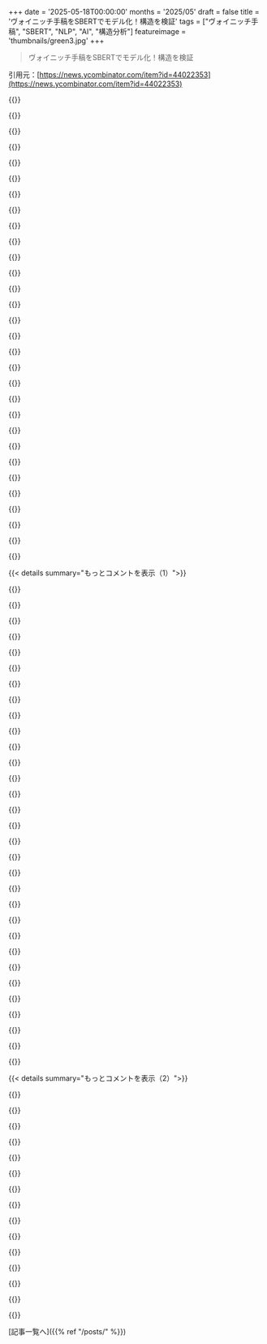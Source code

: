 +++
date = '2025-05-18T00:00:00'
months = '2025/05'
draft = false
title = 'ヴォイニッチ手稿をSBERTでモデル化！構造を検証'
tags = ["ヴォイニッチ手稿", "SBERT", "NLP", "AI", "構造分析"]
featureimage = 'thumbnails/green3.jpg'
+++

> ヴォイニッチ手稿をSBERTでモデル化！構造を検証

引用元：[https://news.ycombinator.com/item?id=44022353](https://news.ycombinator.com/item?id=44022353)




{{<matomeQuote body="PCAでクラスター探してるみたいだけど、PaCMAPとかLocalMAPみたいな新しい次元削減アルゴリズムでもっと深い構造探してみたら？—<br>Pol.is関連のプロジェクトで使ったら、すごく新しい発見があったんだよね！<br>（詳しいリンクは省略するね）<br>（Sorry，PCでしかうまく動かないかも）" userName="patcon" createdAt="2025/05/18 18:49:05" color="#785bff">}}




{{<matomeQuote body="教えてくれてありがとう！— PaCMAPとかLocalMAPは知らなかったんだけど，これ絶対PCAより構造保つアプローチでこのデータに合いそうじゃん．Appreciate the nudge — もうちょっと深く調べてみるよ．" userName="brig90" createdAt="2025/05/18 19:01:41" color="">}}




{{<matomeQuote body="Try TDA（”mapper”，or really，anything based on kernel density computed connectivity），it’s a whole new world．<br>This ain’t your parents’ ”factor analysis”．" userName="loxias" createdAt="2025/05/19 03:21:14" color="">}}




{{<matomeQuote body="Ooooo I will definitely check it out！ It’s strangely hard to find any comparisons in youtube videos — it seems TDA isn’t actually a dimensional reduction algorithm，but something closely relayed，maybe？" userName="patcon" createdAt="2025/05/19 16:24:09" color="">}}




{{<matomeQuote body="LLM model interpretability also uses Sparse Autoencoders to find concept representations（https://openai.com/index/extracting-concepts-from-gpt-4/），and，more recently，linear probes．" userName="khafra" createdAt="2025/05/19 11:04:00" color="">}}




{{<matomeQuote body="I’ve had much better luck with umap than PCA and t-sne for reducing embeddings．" userName="staticautomatic" createdAt="2025/05/18 20:03:51" color="">}}




{{<matomeQuote body="PaCMAP（and its descendant localmap）are comparable to t-sne at preserving both local and global structure（but without messing much with finicky hyperparameters）<br>https://youtu.be/sD-uDZ8zXkc" userName="patcon" createdAt="2025/05/18 22:43:43" color="#38d3d3">}}




{{<matomeQuote body="使ってるparaphrase-multilingual-MiniLM-L12-v2モデルって4年前のだから、もう古いんだよね．<br>最近のモデルは小さいのでも性能すごい上がってるから、Voynich Manuscriptみたいに未知の言語には新しいモデルの方が合うかも．<br>あと、昔ながらのNLP手法（語尾とるとか）は文脈消してかえって品質下げるかもって注意ね．" userName="minimaxir" createdAt="2025/05/18 17:01:51" color="#ff5733">}}




{{<matomeQuote body="Totally fair — I defaulted to paraphrase-multilingual-MiniLM-L12-v2 mostly for speed and wide compatibility，but you’re right that it’s long in the tooth by today’s standards．I’d be really curious to see how something like all-mpnet-base-v2 or even text-embedding-ada-002 would behave，especially if we keep the suffixes in and lean into full contextual embeddings rather than reducing to root forms．<br>Appreciate you calling that out — that’s a great push toward iteration．" userName="brig90" createdAt="2025/05/18 17:04:58" color="#ff5733">}}




{{<matomeQuote body="Be careful：they have super short context length AND silently crop if the text is too long．To me there is really no reason to use them．<br>I recommend ollama to run the artic-embed-v2 model，it also is multimingual and you can use —quantize when loading the modelfile to get it even smaller．" userName="Ey7NFZ3P0nzAe" createdAt="2025/05/23 05:41:46" color="#45d325">}}




{{<matomeQuote body="NLPわかんないんだけどさ、対照群で検証するのってどうなの？<br>例えば、人間が言語っぽくても言語じゃないものを書いて、それで同じプロセス（接尾辞取ったり、グループ化したり）やってみたら、似た結果になるかな？" userName="thih9" createdAt="2025/05/18 19:15:23" color="#ff33a1">}}




{{<matomeQuote body="仮にCardan grilleみたいな書き方の仮説があるならさ、そのやり方でテキスト作ってみて、同じ特徴が出るか見たらいいんじゃない？" userName="flir" createdAt="2025/05/19 02:47:38" color="#38d3d3">}}




{{<matomeQuote body="うん、まさにそれだよね。なんで単純に100人にヴォイニッチ手稿っぽいの書かせて、そのデータセットで訓練しなかったのさ。" userName="awinter-py" createdAt="2025/05/18 23:15:17" color="#ff5c5c">}}




{{<matomeQuote body="ちょっと手稿見たんだけど、イラストそばの文字の詰まり方が怪しいんだよね。<br>普通の言葉は行末で自然に改行するけど、手稿にはそれがない。<br>行末に詰め込めそうな文字全部書いてるように見えた。<br>行末・行頭の文字を分析したかったけど、転写版見つからなかった。<br>素人意見だけど、凝ったアートかデマだと思う。" userName="cedws" createdAt="2025/05/19 13:36:04" color="#ff33a1">}}




{{<matomeQuote body="言語によってはさ、行末で単語を分割してやったりもするんだよ。" userName="IAmBroom" createdAt="2025/05/19 19:29:04" color="#ff5c5c">}}




{{<matomeQuote body="UMAPとかt-SNEもいいんじゃない？PCAでも綺麗に分かれてるけどね。<br>各クラスターを他のクラスター全部に参照マッピングするのもさ、分析に残ってるばらつきが無いって示すのに良い方法だと思うよ。" userName="tetris11" createdAt="2025/05/18 16:44:41" color="#ff5733">}}




{{<matomeQuote body="めっちゃいい指摘ありがとう。<br>PCAで綺麗に分かれたから最初はそれで行ったんだけど、君の言う通りUMAPやt-SNEはより細かいパターンを捉える非線形の視点くれるね。<br>クラスター間の参照アイデアもいいな。どれだけ信号捉えられてるかテストする次のステップだって思った。<br>フォローアップで試すかも。アドバイス感謝だよ。" userName="brig90" createdAt="2025/05/18 16:46:56" color="#38d3d3">}}




{{<matomeQuote body="この参照マッピングって、どうやるのか例ある？<br>他の分野の埋め込みでこれに興味あるんだけど、NLPはあんま経験なくてさ。" userName="lukeinator42" createdAt="2025/05/18 17:42:03" color="#45d325">}}




{{<matomeQuote body="具体的な例はないけど、基本的には各クラスターへのアンカーポイント使って共有最近傍法やるんだよ。<br>これが補正ベクトルになって、あるデータセットから別のデータセットに投影できるわけ。" userName="tetris11" createdAt="2025/05/18 19:05:18" color="#45d325">}}




{{<matomeQuote body="PCAで綺麗に分かれた時は、個人的にはUMAPは使わないかな。<br>点の相対距離が解釈しやすいし。<br>t-SNEは絶対避ける。プロットの距離ほぼ無意味だし。（これは個人的な好みね。）" userName="jszymborski" createdAt="2025/05/18 16:50:58" color="#ff5c5c">}}




{{<matomeQuote body="PCAでうまく分離できるなんて、データがめっちゃきれいかパターンが分かりやすいときくらいだよ。簡単なMNISTデータセットでもPCAじゃきれいに分かれないしね。<br>https://github.com/lmcinnes/umap_paper_notebooks/blob/master..." userName="minimaxir" createdAt="2025/05/18 19:34:45" color="">}}




{{<matomeQuote body="”めっちゃ珍しい”ってのは俺の経験とは全然違うなー。ちゃんと学習された埋め込みならよくあることだよ。<br>それに、分離できたからって見た目が超役立つわけじゃないんだよね。t-SNEとかだと、クラスター間の距離が実際の距離と全然違ったりするし。きれいに分かれて見えるけど、点の関係性が歪んじゃうこともあるんだよ。" userName="jszymborski" createdAt="2025/05/18 20:57:36" color="#ff33a1">}}




{{<matomeQuote body="これ、めっちゃ面白いね。https://www.voynich.ninja/index.php<br>にリンク貼るといいかも。<br>SBERTとかNLP詳しくないけど、SBERTは文章使うのにヴォイニッチ手稿に文章区切りないのが気になるな。”Strips common suffixes...”も、ヴォイニッチの単語が接頭辞＋接尾辞だとすると、情報半分捨てることになるんじゃない？<br>自分の方法が、ちゃんとした言語、意味不明なの、暗号文でどう動くか試してみては。<br>俺も似たテキスト作ってるよ：https://fmjlang.co.uk/voynich/generated-voynich-manuscript.h...<br>EVA版：https://fmjlang.co.uk/voynich/generated-voynich-manuscript.t..." userName="DonaldFisk" createdAt="2025/05/19 12:46:36" color="#38d3d3">}}




{{<matomeQuote body="READMEで見落としたかもだけど、「単語」の最初のエンコードってどうやったの？例えば”okeeodair”みたいな単語は、元のシンボルにどうマッピングしたの？" userName="Avicebron" createdAt="2025/05/18 16:41:48" color="">}}




{{<matomeQuote body="うん、その通り！”okeeodair”みたいな単語は、EVA翻字ファイルから直接来てるんだ。あれは元のヴォイニッチの文字をASCIIに変換したものなんだよ。だから俺は文字そのものじゃなくて、EVA（European Voynich Alphabet）システムに基づいた、標準化された翻訳後の単語を使って作業してるんだ。<br>このプロジェクトでは何も文字に戻してないよ。全部、あのEVA翻字をスタート地点にして作ってるんだ。<br>だからもしデータセットに”okeeodair”があるなら、それは俺よりずっと賢い誰かが、あの文字の並びを見てそう呼ぶことに同意したからなんだ。" userName="brig90" createdAt="2025/05/18 16:45:39" color="#ff5733">}}




{{<matomeQuote body="これ、一番面白い仮説の一つだと思うんだ：http://voynichproject.org/<br>この人、ヴォイニッチがゲルマン語だって仮定して、結構進展できたみたい。<br>ウラル語族とかフィン・ウゴル語族かもって話も聞いたことあるよ。君の手法、すごくいいと思うし、特定の語族に合わせて調整したらもっと進むか、めっちゃ興味あるな。" userName="us-merul" createdAt="2025/05/18 16:55:49" color="#38d3d3">}}




{{<matomeQuote body="このスレッドで、色んな”解読した！”って主張が議論されてるよ：https://www.voynich.ninja/thread-4341.html<br>Bernholzさんのサイトはいいんだけど、Childさんの研究は手稿の解読にはあんまり役立たないかな。" userName="veqq" createdAt="2025/05/18 17:44:24" color="">}}




{{<matomeQuote body="この手稿が全然解読できないのを見ると、俺の個人的な説は、これ naive artist の作品で、中に言語はないんじゃないかってことなんだ。つまり、言語のルールを知らずに、それっぽく真似して描いただけ。<br>https://en.wikipedia.org/wiki/Naïve_art<br>精神的な問題とかじゃなくて、たまにある珍しいことなんだって。ヴォイニッチ手稿、naive artist の作品って説明にめっちゃ当てはまるんだよね。" userName="philistine" createdAt="2025/05/19 02:21:35" color="">}}




{{<matomeQuote body="んで、あのナイーブなアーティストがどうにかしてZipf’s lawに従う作品を作ったわけ？ それも発見される4世紀も前に？" userName="cronopios" createdAt="2025/05/19 07:30:23" color="#ff5733">}}




{{<matomeQuote body="ランダムなテキストとか、月のクレーターや地震みたいな自然現象もZipf’s lawに従う分布を示すんだって。だからVoynich Manuscriptの単語頻度がZipf’s lawに従うからって、自然言語で書かれてる証拠にはならないんだよ。" userName="DonaldFisk" createdAt="2025/05/19 12:23:22" color="#ff5733">}}




{{< details summary="もっとコメントを表示（1）">}}

{{<matomeQuote body="君だけじゃないよ。多くの人が、独特な字形からこれはただのでっち上げのでたらめだって説を立ててるんだ。<br>最近の詐欺じゃなくて、古代のね。<br>中世やルネサンス期には、Donation of ConstantineとかPreserve John’s letterとか、偽文書なんて山ほどあったわけだし。" userName="riffraff" createdAt="2025/05/19 06:02:47" color="#45d325">}}




{{<matomeQuote body="君の言い方じゃ誤解されるよ。hoax／scamやfakeじゃなくて、作った人は存在しないものを作るのに真剣だったんだ。<br>人を騙すつもりはなかったと思う。<br>D＆Dキャンペーンを存在しないものが出てくるからってhoax呼ばないでしょ？" userName="philistine" createdAt="2025/05/19 13:59:22" color="#785bff">}}




{{<matomeQuote body="じゃあ小道具かルールブック？（古いxkcd漫画で触れてたけど）。<br>本物の言語じゃないからルールブックはなさそう。<br>小道具でも羊皮紙からしてめちゃくちゃ高価だよ。<br>だから儲け目的の詐欺の方が可能性高いと思う。あの時代の詐欺の多さからもそれが一番ありえそう。<br>まあ、将来もっと情報出て俺が間違ってたら嬉しいけどね。" userName="riffraff" createdAt="2025/05/22 06:17:48" color="#ff5733">}}




{{<matomeQuote body="Edward Kelly［1］がまさにその時その場所にいたんだ。<br>昔読んだ（出典不明だけど）記憶だと、彼がCardan grille［2］に詳しかったって証拠があったらしい。<br>それだけで、彼が一番可能性の高い著者で、この本はhoaxかfraudとして作られたんだって俺は確信できたよ。" userName="GolfPopper" createdAt="2025/05/18 23:33:36" color="#38d3d3">}}




{{<matomeQuote body="最近の炭素年代測定で、この手稿は1404–1438年（95％信頼度）の15世紀前半のものだって断定されてるよ。<br>中世研究家のLisa Fagin Davisもスタイルから同じこと言ってる。<br>Edward Kellyはその100年以上後に生まれてるから、彼が作ったってのは無理があるんじゃない？" userName="renhanxue" createdAt="2025/05/19 01:20:54" color="#785bff">}}




{{<matomeQuote body="インクはずっと後のものって可能性は十分あると思うんだ。<br>たぶんKellyは、もともと羊皮紙に書かれてたものを消したのかも。<br>実際、絵は元の絵をうまく使って、その事実を隠したのかもしれない。<br>そっちの方が実際にはもっと悪いことだよね。<br>Kellyは、既存の価値ある手稿を半分消しちゃった可能性がある。" userName="emmelaich" createdAt="2025/05/19 01:36:07" color="">}}




{{<matomeQuote body="この手稿がpalimpsest（前のテキストを削って再利用した羊皮紙）だっていう仮説は、完全に否定されてるよ。<br>そういうのは検出できるんだけど、Voynich manuscriptにはそういう兆候が全く見られないんだ。" userName="renhanxue" createdAt="2025/05/19 01:44:17" color="#ff5c5c">}}




{{<matomeQuote body="君の言う通りだね。ちょっと[0]の記事を読んだけど、同意するよ。高価な羊皮紙でも無学な人や”naive”な人、いかさま師が手に入れて使った可能性はまだあると思うな。[0] https://manuscriptroadtrip.wordpress.com/2024/09/08/multispe..." userName="emmelaich" createdAt="2025/05/19 02:37:20" color="">}}




{{<matomeQuote body="15世紀の暗号化は宗教迫害から逃れるためだろうね。”The Inquisition”とか。同じNLPでGospelsと比較して相関を探るのが面白そうだよ。’word’ベース、’character’ベースでBibleとVoynichのグラフを比べる感じ。<br>混乱させるためのダミー文字もあるかもね。あの変な”P”みたいなのとか、異常に”frequent”な文字はダミーかも。でも、純粋なフィクションの可能性もあるって分かってるよ。" userName="quantadev" createdAt="2025/05/18 20:38:07" color="#ff5c5c">}}




{{<matomeQuote body="手書きの本がもし暗号じゃなく落書きなら、スタイルや文字がページごとに変化するはずだよね？ ページ順序は変わってるかもだけど、気づくはず。著者が似た本をたくさん書いてた場合を除いて。<br>このアイデアは斬新じゃないけど、こういう分析ってあるのかな？ ページごとの一貫性について言及してるの、どこでも見たことないんだ。" userName="codesnik" createdAt="2025/05/18 20:26:15" color="">}}




{{<matomeQuote body="＞ ページごとの一貫性について言及してるの、どこでも見たことないんだ。」<br>この点については研究がたくさんあるよ。筆記者は2人だと思われてるけど（Prescott Currierを見てね）、Lisa Fagin Davisは5人だって言ってる。Fagin Davisの立場に沿った実験の議論がここにあるよ：https://www.voynich.ninja/thread-3783.html" userName="veqq" createdAt="2025/05/18 21:35:00" color="#ff33a1">}}




{{<matomeQuote body="このスレッドで一番面白いのはさ、もう解読されたって何人もが返信してるのに、誰一人として同じ解読結果を上げてないってことだよ。" userName="empath75" createdAt="2025/05/19 13:19:25" color="#ff5733">}}




{{<matomeQuote body="＞ 伝統的な分析は統計的エントロピーチェックか当てずっぽうのどっちかになりがちだ。」<br>それはアマチュアの話かな。学術分析は言語学と暗号学の組み合わせだよ。統計も使うけどね。<br>例えば、Voynicheseが既知言語の代替じゃない強い根拠は、記号と音のマッピング比較にあるんだ。地域の言語の音韻体系と合わないんだよ。<br>あと、筆記者識別の研究もある。VoynicheseにはA/B二つの”languages”があるみたいで、それぞれ専門の筆記者がいるとか。こういう学術研究を知らないと、分析はかなり不利だよ。ちゃんと巨人の肩に乗ろうぜ。" userName="bunderbunder" createdAt="2025/05/19 15:49:01" color="#45d325">}}




{{<matomeQuote body="正直言って、この週末までこの manuscript のこと全く聞いたこともなかったんだ。NLP をもっと理解するための面白い方法を探しててね、それで：<br>1) これ良いかも、2) こういうアプローチは今までされてなかったかも？って思ったんだ。<br>2番目の部分はそんなに重要じゃなかったけどね ー 新しい発見より学習や実験が目的だったんだ。優しい言葉本当にありがとう、誰かがこれをもっと深掘りするきっかけになれば嬉しいな。" userName="brig90" createdAt="2025/05/19 03:07:44" color="#ff33a1">}}




{{<matomeQuote body="既知の言語で似たようなテキストの分析をしたら、同じようなパターンが出るかな？別の言い方をすると、こういう分析を使ってこの script が何を記述してるか理解するのに役立つかな？" userName="user32489318" createdAt="2025/05/18 19:14:14" color="#ff5c5c">}}




{{<matomeQuote body="これ、めっちゃクールな研究だね。同じ手法を Rohonc Codex に適用するの考えた？私が知る限り、 Voynich Manuscript に似てる唯一の他の本だけど。" userName="frozenseven" createdAt="2025/05/19 03:59:24" color="#ff5733">}}




{{<matomeQuote body="正直 Rohonc Codex は聞いたことなかったよ。チェックしてみるね！ありがとう！" userName="brig90" createdAt="2025/05/20 02:57:00" color="">}}




{{<matomeQuote body="手法は好奇心でざっと見ただけだけど、本当に目が引かれたのは、リポジトリにある manuscript の転写なんだ。これがきっかけで、この manuscript の歴史的な転写や音訳の取り組みに関するラビットホール（深掘り）に入り込んじゃって、あるサイトにたどり着いたんだ。" userName="andrewla" createdAt="2025/05/19 13:42:51" color="#45d325">}}




{{<matomeQuote body="＞『Voynich manuscript の新しい多重スペクトル分析で隠れた詳細が明らかに』って記事があったけど、もし金持ちの子供の塗り絵か書き方練習帳だったらウケるw" userName="ck2" createdAt="2025/05/18 19:11:35" color="">}}




{{<matomeQuote body="＞もし金持ちの子供の塗り絵か書き方練習帳だったらウケるw<br>たとえそれが「ただの」（めちゃくちゃ金持ちで早熟な）子供で、植物とか星とか女性の体に夢中で、同じ少ない文字を繰り返し落書きして、その子がアクセスできたであろう写本みたいに見える形にしただけだとしても、それでも印象的で面白いと思うよ。" userName="Avicebron" createdAt="2025/05/18 19:24:43" color="">}}




{{<matomeQuote body="brute forceで解読するのってどれくらい大変？未知の単語を既知の言語の単語にマッピングして、スコアが高くなるまで改善していくのはどう？" userName="marcodiego" createdAt="2025/05/18 20:22:48" color="">}}




{{<matomeQuote body="それって単語が1対1で対応するって前提みたいだけど、言語ってそうじゃないと思うよ。例えば複合語はうまくマッピングできないし、文化の違いによる深い意味の違いもあるし。" userName="munchler" createdAt="2025/05/18 21:57:21" color="">}}




{{<matomeQuote body="そうそう。単語の1対1マッピングじゃどうにもならないよ（特にこんなに長い間解読されてないテキストには）。すごく近い言語（DutchとGermanとかFrenchとSpanishとか）ならkiiiindaうまくいくこともあるけど、それでも難しい。" userName="raverbashing" createdAt="2025/05/19 07:52:12" color="">}}




{{<matomeQuote body="それすごく面白い質問だね。大規模なbrute-forceの現実性は分からないけど、Voynichの“単語”を他言語にマッピングって考えは実験的アプローチと合う。問題は語彙がmassiveなのと、“単語”が本当に単語か不明なこと。それが直接マッピングを難しくする。でも、単語じゃなくcluster IDs使ってlanguage modelでスコアリングするのは説得力あるアイデアだね。探求する価値ありそう！" userName="brig90" createdAt="2025/05/18 20:27:01" color="#45d325">}}




{{<matomeQuote body="別の投稿でも言ったけど、1500年代だから聖書テキストが一番暗号化されてたと思うんだ。あるKingに拒絶されて違法になった聖書バージョンとか？radiocarbon datingで年代とKingを調べて、その翻訳前の聖書が違法で暗号化されたものかも。これは一つの plausible な話だよ。" userName="quantadev" createdAt="2025/05/18 20:47:20" color="">}}




{{<matomeQuote body="1500年代に暗号化されたものなんて、戦争計画か宗教テキストくらいだよ。でも戦争計画が植物図鑑に偽装されるのはありえないね、色々な理由で。戦争計画は一時的なもので、あんな芸術的な努力と永続性を捧げるものじゃないし。" userName="quantadev" createdAt="2025/05/19 00:30:10" color="">}}




{{<matomeQuote body="Sun TzuのThe art of warはかなりタイムレスだけどね。" userName="tough" createdAt="2025/05/19 13:30:23" color="">}}




{{<matomeQuote body="つまりさ、理論上は1500年代の王様が、その一般知識ゆえにあの本を違法にした可能性はあるってこと。それありえる話だよね。残念ながら、ラジオカーボンの年代測定で俺のぶっ飛んだ説二つは否定されちゃった。1）地球上の生命の初期の”バージョン”から生き残った本で、植物が全然違った時代のだとか。2）全ての惑星は同じ種類の炭素ベース生命体を形成してて、この本は別の惑星から俺たちに送られてきたとか。残念だけど、たぶん単なる誰かの”アート”の形であって、”本物”ですらないんだろうな。" userName="quantadev" createdAt="2025/05/19 16:24:33" color="">}}




{{<matomeQuote body="これってSETI@homeみたいなプロジェクトにするの、いいアイデアかもね。" userName="marcodiego" createdAt="2025/05/18 20:29:59" color="">}}




{{<matomeQuote body="それたぶん無理だと思うな。どうやってスコア決めるの？ 中世の単語集どこで手に入れる？ 膨大な計算量どうする？<br>ヴォイニッチ手稿の特異性（単語繰り返し、一般的単語欠如、複数言語の兆候、文字分布の不一致など）から、一対一マッピングで既知の言語になる可能性は低いよ。<br>もし暗号化されてない言語だとしても、既知の言語とは全く違うだろうね。" userName="mellow_observer" createdAt="2025/05/19 07:30:29" color="#45d325">}}

{{</details>}}




{{< details summary="もっとコメントを表示（2）">}}

{{<matomeQuote body="見落としてたらごめんね、でも語尾（suffix）を残して、元データでファインチューニングしてから、文ごと、あるいは少なくともページごとにクラスタリングしてみるのどう？ 本の構成的にまとまってるはずだし。" userName="gthompson512" createdAt="2025/05/19 02:24:14" color="#38d3d3">}}




{{<matomeQuote body="すごくいい質問！ 俺も考えてたよ。<br>語尾はaiinとかdyとか、フィラーっぽい繰り返しを正規化するために削除したんだけど、残した方が失われた構造を保持できたかもって、君の言う通りだね。<br>文ごとやページごとのクラスタリングも面白そう — まだやってないけど、セクション間の一貫性を見るのは興味深いだろうな。洞察に感謝！" userName="brig90" createdAt="2025/05/19 03:04:18" color="#ff5733">}}




{{<matomeQuote body="あれって古いトルコ語かと思った？<br>https://www.youtube.com/watch?v=p6keMgLmFEk&t=1s" userName="bpiroman" createdAt="2025/05/18 23:30:08" color="">}}




{{<matomeQuote body="手稿の英語翻訳は下のタイムスタンプだよ：<br>https://youtu.be/p6keMgLmFEk?feature=shared&t=559" userName="bpiroman" createdAt="2025/05/18 23:31:58" color="">}}




{{<matomeQuote body="そうじゃないみたい — https://www.youtube.com/watch?v=UgVZZrZ1eqY<br>これについてすごく長いスレッドもここにあるよ — https://www.voynich.ninja/thread-2318.html — 最初は”それすごく面白いね、もっと調べよう”って感じだったのが、”うーん、他のロマンス語とかヘブライ語とかに関する啓示みたいな発表と大体同じかな”ってなってくみたいだけど" userName="Nursie" createdAt="2025/05/19 01:48:59" color="">}}




{{<matomeQuote body="Voynichは俺のお気に入りの未解決パズルの一つなんだ。このアプローチ、めっちゃ面白いね。ここで作品をシェアしてくれてありがとう！" userName="thearn4" createdAt="2025/05/19 16:08:28" color="">}}




{{<matomeQuote body="記事へのリンクが壊れてるみたいだけど、正しいの教えてくれる？" userName="GTP" createdAt="2025/05/18 20:03:30" color="#ff5c5c">}}




{{<matomeQuote body="ごめん、もう投稿編集できなくなっちゃって（HNは初めてなんだ）。でもリンクはこれね： https://brig90.substack.com/p/modeling-the-voynich-manuscrip..." userName="brig90" createdAt="2025/05/18 20:13:14" color="#ff33a1">}}




{{<matomeQuote body="TIL about the Voynich manuscriptについて今日初めて知ったよ。面白いね。ありがとう。" userName="rossant" createdAt="2025/05/18 19:46:40" color="">}}




{{<matomeQuote body="最高のコーヒーテーブルブックだよ！" userName="adzm" createdAt="2025/05/18 21:21:18" color="">}}




{{<matomeQuote body="それは分かってるけど、誰かが完全に無意味じゃない、こんな大量のテキストをどうやって作ったんだろう？" userName="Tade0" createdAt="2025/05/19 13:00:49" color="">}}




{{<matomeQuote body="https://m.xkcd.com/593/" userName="AStonesThrow" createdAt="2025/05/19 16:24:52" color="">}}




{{<matomeQuote body="俺はあの手稿、意味不明なガラクタって意味で解読不能だと強く信じてるんだ。証明はできないけど、今のところデマである可能性の方が高いと思うな。" userName="glimshe" createdAt="2025/05/18 16:57:10" color="">}}




{{<matomeQuote body="今回みたいな統計分析は、ちゃんと”言語”っぽいパターンをいつも見つけてて、単なるガラクタを並べただけじゃそうはならないんだって。こういうパターンが出るには、誰かが本格的に人工言語を作るのに近いレベルまで作り込む必要があったはずで、それ自体が興味深いよね。" userName="lolinder" createdAt="2025/05/18 17:11:42" color="#45d325">}}

{{</details>}}



[記事一覧へ]({{% ref "/posts/" %}})
